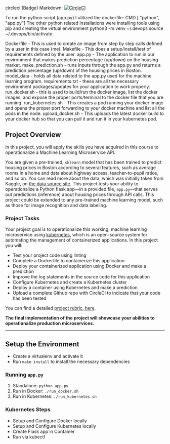 circleci (Badge) Markdown: 
[![CircleCI](https://circleci.com/gh/JordanTallent1/Project-5-Final.svg?style=svg)](https://circleci.com/gh/JordanTallent1/Project-5-Final)

To run the python script (app.py) I utilized the dockerfile:
CMD [ "python", "app.py"]
The other python related installations were installing tools using pip and creating the virtual environment 
python3 -m venv ~/.devops
source ~/.devops/bin/activate

Dockerfile - This is used to create an image from step by step calls defined by a user in this case (me).
Makefile - This does a setup/install/test of requirements defined by the user.
app.py -  The application to run in our environment that makes prediction percentage (up/down) on the housing market.
make_prediction.sh - runs inputs through the app.py and returns a prediction percentage (up/down) of the housing prices in Boston.
model_data - holds all data related to the app.py used for the machine learning program.
requirements.txt - these are all the necessary environment packages/updates for your application to work properly.
run_docker.sh - this is used to build/run the docker image, list the docker images, and expose the proper ports/terminal to the docker file that you are running. 
run_kubernetes.sh - This creates a pod running your docker image and opens the proper port forwarding to your docker machine and list all the pods in the node. 
upload_docker.sh - This uploads the latest docker build to your docker hub so that you can pull it and run it in your kubernetes pod.


## Project Overview

In this project, you will apply the skills you have acquired in this course to operationalize a Machine Learning Microservice API. 

You are given a pre-trained, `sklearn` model that has been trained to predict housing prices in Boston according to several features, such as average rooms in a home and data about highway access, teacher-to-pupil ratios, and so on. You can read more about the data, which was initially taken from Kaggle, on [the data source site](https://www.kaggle.com/c/boston-housing). This project tests your ability to operationalize a Python flask app—in a provided file, `app.py`—that serves out predictions (inference) about housing prices through API calls. This project could be extended to any pre-trained machine learning model, such as those for image recognition and data labeling.

### Project Tasks

Your project goal is to operationalize this working, machine learning microservice using [kubernetes](https://kubernetes.io/), which is an open-source system for automating the management of containerized applications. In this project you will:
* Test your project code using linting
* Complete a Dockerfile to containerize this application
* Deploy your containerized application using Docker and make a prediction
* Improve the log statements in the source code for this application
* Configure Kubernetes and create a Kubernetes cluster
* Deploy a container using Kubernetes and make a prediction
* Upload a complete Github repo with CircleCI to indicate that your code has been tested

You can find a detailed [project rubric, here](https://review.udacity.com/#!/rubrics/2576/view).

**The final implementation of the project will showcase your abilities to operationalize production microservices.**

---

## Setup the Environment

* Create a virtualenv and activate it
* Run `make install` to install the necessary dependencies

### Running `app.py`

1. Standalone:  `python app.py`
2. Run in Docker:  `./run_docker.sh`
3. Run in Kubernetes:  `./run_kubernetes.sh`

### Kubernetes Steps

* Setup and Configure Docker locally
* Setup and Configure Kubernetes locally
* Create Flask app in Container
* Run via kubectl
